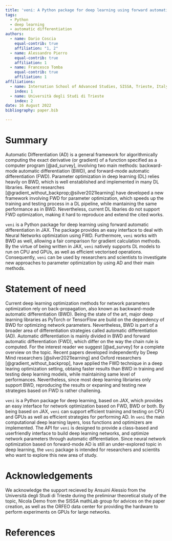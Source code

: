 ```yaml
---
title: 'veni: A Python package for deep learning using forward automatic differentiation in JAX'
tags:
  - Python
  - deep learning
  - automatic differentiation
authors:
  - name: Dario Coscia
    equal-contrib: true
    affiliation: "1, 2" 
  - name: Alessandro Pierro
    equal-contrib: true 
    affiliation: 1
  - name: Francesco Tomba
    equal-contrib: true 
    affiliation: 1
affiliations:
  - name: Internation School of Advanced Studies, SISSA, Trieste, Italy
    index: 1
  - name: Università degli Studi di Trieste
    index: 2
date: 16 August 2022
bibliography: paper.bib

---
```



# Summary

Automatic Differentiation (AD) is a general framework for algorithmically computing the exact derivative (or gradient) of a function specified as a computer program [@ad_survey], involving two main methods: backward-mode automatic differentiation (BWD), and forward-mode automatic differentiation (FWD). Parameter optimization in deep learning (DL) relies heavily on BWD, which is well enstablished and implemented in many DL libraries. Recent researches [@gradient_without_backprop;@silver2021learning] have developed a new framework involving FWD for parameter optimization, which speeds up the training and testing process in a DL pipeline, while mantaining the same performance as in BWD. Nevertheless, current DL libaries do not support FWD optimization, making it hard to reproduce and extend the cited works.

`veni` is a Python package for deep learning using forward automatic differentiation in JAX. The package provides an easy interface to deal with Neural Networks optimization using FWD. Furthermore, `veni` works with BWD as well, allowing a fair comparison for gradient calculation methods. By the virtue of being written in JAX, `veni` natively supports DL models to run on CPU and GPUs, as well as efficient vectorised operations. Consequently, `veni` can be used by researchers and scientists to investigate new approaches to parameter optimization by using AD and their main methods.

# Statement of need

Current deep learning optimization methods for network parameters optimization rely on back-propagation, also known as backward-mode automatic differentiation (BWD). Being the state of the art, major deep learning libraries as PyTorch or TensorFlow are build on the dependency of BWD for optimizing network parameters. Nevertheless, BWD is part of a broader area of differentiation strategies called automatic differentiation (AD). Automatic differentiation is mainly divided in BWD and forward automatic differentiation (FWD), which differ on the way the chain rule is computed. For the interest reader we suggest [@ad_survey] for a complete overview on the topic. Recent papers developed independently by Deep Mind researchers [@silver2021learning] and Oxford researchers [@gradient_without_backprop], have applied the FWD technique in a deep learing optimization setting, obtaing faster results than BWD in training and testing deep learning models, while maintaining same level of performances. Nevertheless, since most deep learning libriaries only support BWD, reproducing the results or expaning and testing new strategies based on FWD is rather challening. 

`veni` is a Python package for deep learning, based on JAX, which provides an easy interface for network optimization based on FWD, BWD or both. By being based on JAX, `veni` can support efficient training and testing on CPU and GPUs as well as efficient strategies for performing AD. In `veni` the main computational deep learning layers, loss functions and optimizers are implemented. The API for `veni` is designed to provide a class-based and userfriendly interface to build deep learning networks, and optimize network parameters through automatic differentiation. Since neural network optimization based on forward-mode AD is still an under-explored topic in deep learning, the `veni` package is intended for researchers and scientits who want to explore this new area of study.


# Acknowledgements 

We acknowledge the support recieved by Ansuini Alessio from the Università degli Studi di Trieste during the preliminar theoretical study of the topic, Nicola Demo from the SISSA mathLab group for advices on the paper creation, as well as the ORFEO data center for providing the hardware to perform experiments on GPUs for large networks.


# References
